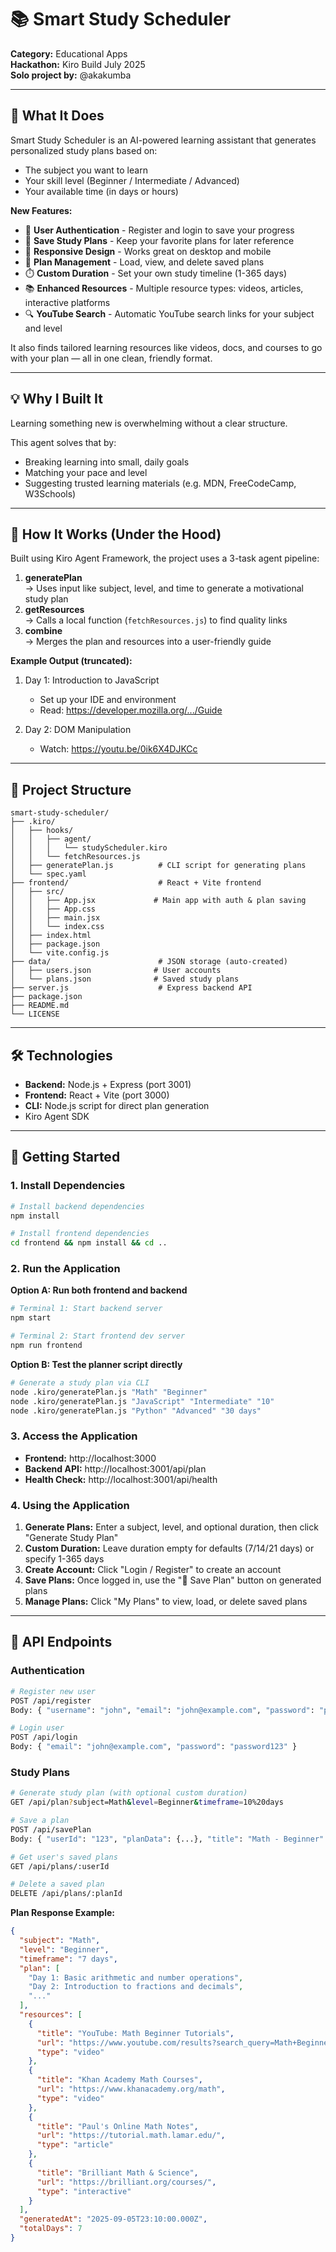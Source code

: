 # 📚 Smart Study Scheduler

**Category:** Educational Apps  
**Hackathon:** Kiro Build July 2025  
**Solo project by:** @akakumba

---

## 🧠 What It Does

Smart Study Scheduler is an AI-powered learning assistant that generates personalized study plans based on:  
- The subject you want to learn  
- Your skill level (Beginner / Intermediate / Advanced)  
- Your available time (in days or hours)  

**New Features:**
- 👤 **User Authentication** - Register and login to save your progress
- 💾 **Save Study Plans** - Keep your favorite plans for later reference
- 📱 **Responsive Design** - Works great on desktop and mobile
- 🔄 **Plan Management** - Load, view, and delete saved plans
- ⏱️ **Custom Duration** - Set your own study timeline (1-365 days)
- 📚 **Enhanced Resources** - Multiple resource types: videos, articles, interactive platforms
- 🔍 **YouTube Search** - Automatic YouTube search links for your subject and level

It also finds tailored learning resources like videos, docs, and courses to go with your plan — all in one clean, friendly format.

---

## 💡 Why I Built It

Learning something new is overwhelming without a clear structure.

This agent solves that by:  
- Breaking learning into small, daily goals  
- Matching your pace and level  
- Suggesting trusted learning materials (e.g. MDN, FreeCodeCamp, W3Schools)

---

## 🚀 How It Works (Under the Hood)

Built using Kiro Agent Framework, the project uses a 3-task agent pipeline:  
1. **generatePlan**  
   → Uses input like subject, level, and time to generate a motivational study plan  
2. **getResources**  
   → Calls a local function (`fetchResources.js`) to find quality links  
3. **combine**  
   → Merges the plan and resources into a user-friendly guide  

**Example Output (truncated):**

1. Day 1: Introduction to JavaScript  
   - Set up your IDE and environment  
   - Read: https://developer.mozilla.org/.../Guide  

2. Day 2: DOM Manipulation  
   - Watch: https://youtu.be/0ik6X4DJKCc  

---

## 📂 Project Structure
```
smart-study-scheduler/
├── .kiro/
│   ├── hooks/
│   │   ├── agent/
│   │   │   └── studyScheduler.kiro
│   │   └── fetchResources.js
│   ├── generatePlan.js          # CLI script for generating plans
│   └── spec.yaml
├── frontend/                    # React + Vite frontend
│   ├── src/
│   │   ├── App.jsx             # Main app with auth & plan saving
│   │   ├── App.css
│   │   ├── main.jsx
│   │   └── index.css
│   ├── index.html
│   ├── package.json
│   └── vite.config.js
├── data/                        # JSON storage (auto-created)
│   ├── users.json              # User accounts
│   └── plans.json              # Saved study plans
├── server.js                    # Express backend API
├── package.json
├── README.md
└── LICENSE
```
---

## 🛠️ Technologies

- **Backend:** Node.js + Express (port 3001)
- **Frontend:** React + Vite (port 3000)  
- **CLI:** Node.js script for direct plan generation
- Kiro Agent SDK  

---

## 🚀 Getting Started

### 1. Install Dependencies
```bash
# Install backend dependencies
npm install

# Install frontend dependencies
cd frontend && npm install && cd ..
```

### 2. Run the Application

**Option A: Run both frontend and backend**
```bash
# Terminal 1: Start backend server
npm start

# Terminal 2: Start frontend dev server  
npm run frontend
```

**Option B: Test the planner script directly**
```bash
# Generate a study plan via CLI
node .kiro/generatePlan.js "Math" "Beginner"
node .kiro/generatePlan.js "JavaScript" "Intermediate" "10"
node .kiro/generatePlan.js "Python" "Advanced" "30 days"
```

### 3. Access the Application
- **Frontend:** http://localhost:3000
- **Backend API:** http://localhost:3001/api/plan
- **Health Check:** http://localhost:3001/api/health

### 4. Using the Application
1. **Generate Plans:** Enter a subject, level, and optional duration, then click "Generate Study Plan"
2. **Custom Duration:** Leave duration empty for defaults (7/14/21 days) or specify 1-365 days
3. **Create Account:** Click "Login / Register" to create an account
4. **Save Plans:** Once logged in, use the "💾 Save Plan" button on generated plans
5. **Manage Plans:** Click "My Plans" to view, load, or delete saved plans

---

## 🧪 API Endpoints

### Authentication
```bash
# Register new user
POST /api/register
Body: { "username": "john", "email": "john@example.com", "password": "password123" }

# Login user  
POST /api/login
Body: { "email": "john@example.com", "password": "password123" }
```

### Study Plans
```bash
# Generate study plan (with optional custom duration)
GET /api/plan?subject=Math&level=Beginner&timeframe=10%20days

# Save a plan
POST /api/savePlan
Body: { "userId": "123", "planData": {...}, "title": "Math - Beginner" }

# Get user's saved plans
GET /api/plans/:userId

# Delete a saved plan
DELETE /api/plans/:planId
```

**Plan Response Example:**
```json
{
  "subject": "Math",
  "level": "Beginner", 
  "timeframe": "7 days",
  "plan": [
    "Day 1: Basic arithmetic and number operations",
    "Day 2: Introduction to fractions and decimals",
    "..."
  ],
  "resources": [
    {
      "title": "YouTube: Math Beginner Tutorials",
      "url": "https://www.youtube.com/results?search_query=Math+Beginner+tutorial",
      "type": "video"
    },
    {
      "title": "Khan Academy Math Courses",
      "url": "https://www.khanacademy.org/math",
      "type": "video"
    },
    {
      "title": "Paul's Online Math Notes", 
      "url": "https://tutorial.math.lamar.edu/",
      "type": "article"
    },
    {
      "title": "Brilliant Math & Science",
      "url": "https://brilliant.org/courses/",
      "type": "interactive"
    }
  ],
  "generatedAt": "2025-09-05T23:10:00.000Z",
  "totalDays": 7
}
```

